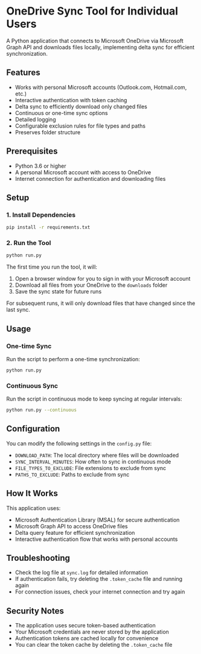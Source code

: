 # OneDrive Sync Tool for Individual Users

A Python application that connects to Microsoft OneDrive via Microsoft Graph API and downloads files locally, implementing delta sync for efficient synchronization.

## Features

- Works with personal Microsoft accounts (Outlook.com, Hotmail.com, etc.)
- Interactive authentication with token caching
- Delta sync to efficiently download only changed files
- Continuous or one-time sync options
- Detailed logging
- Configurable exclusion rules for file types and paths
- Preserves folder structure

## Prerequisites

- Python 3.6 or higher
- A personal Microsoft account with access to OneDrive
- Internet connection for authentication and downloading files

## Setup

### 1. Install Dependencies

```bash
pip install -r requirements.txt
```

### 2. Run the Tool

```bash
python run.py
```

The first time you run the tool, it will:
1. Open a browser window for you to sign in with your Microsoft account
2. Download all files from your OneDrive to the `downloads` folder
3. Save the sync state for future runs

For subsequent runs, it will only download files that have changed since the last sync.

## Usage

### One-time Sync

Run the script to perform a one-time synchronization:

```bash
python run.py
```

### Continuous Sync

Run the script in continuous mode to keep syncing at regular intervals:

```bash
python run.py --continuous
```

## Configuration

You can modify the following settings in the `config.py` file:

- `DOWNLOAD_PATH`: The local directory where files will be downloaded
- `SYNC_INTERVAL_MINUTES`: How often to sync in continuous mode
- `FILE_TYPES_TO_EXCLUDE`: File extensions to exclude from sync
- `PATHS_TO_EXCLUDE`: Paths to exclude from sync

## How It Works

This application uses:
- Microsoft Authentication Library (MSAL) for secure authentication
- Microsoft Graph API to access OneDrive files
- Delta query feature for efficient synchronization
- Interactive authentication flow that works with personal accounts

## Troubleshooting

- Check the log file at `sync.log` for detailed information
- If authentication fails, try deleting the `.token_cache` file and running again
- For connection issues, check your internet connection and try again

## Security Notes

- The application uses secure token-based authentication
- Your Microsoft credentials are never stored by the application
- Authentication tokens are cached locally for convenience
- You can clear the token cache by deleting the `.token_cache` file
